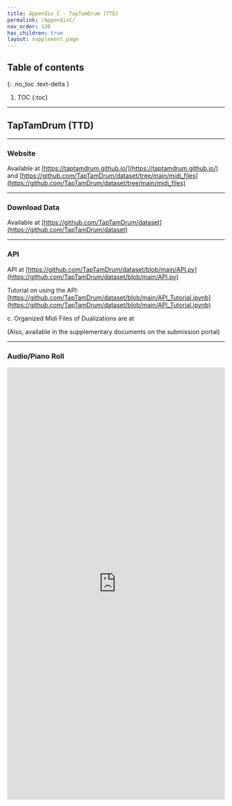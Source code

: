 ```yaml
---
title: Appendix C - TapTamDrum (TTD)
permalink: /AppendixC/
nav_order: 130
has_children: true
layout: supplement_page
---
```


## Table of contents
{: .no_toc .text-delta }

1. TOC
{:toc}

---

## TapTamDrum (TTD)

---

### Website

Available at [https://taptamdrum.github.io/](https://taptamdrum.github.io/) and [https://github.com/TapTamDrum/dataset/tree/main/midi_files](https://github.com/TapTamDrum/dataset/tree/main/midi_files)

---
### Download Data

Available at [https://github.com/TapTamDrum/dataset](https://github.com/TapTamDrum/dataset)

---
### API


API at [https://github.com/TapTamDrum/dataset/blob/main/API.py](https://github.com/TapTamDrum/dataset/blob/main/API.py)

Tutorial on using the API: [https://github.com/TapTamDrum/dataset/blob/main/API_Tutorial.ipynb](https://github.com/TapTamDrum/dataset/blob/main/API_Tutorial.ipynb)


c. Organized Midi Files of Dualizations are at

 (Also, available in the supplementary documents on the submission portal)

---
### Audio/Piano Roll

<iframe src='https://taptamdrum.github.io/explore/' width='100%' height='1000px' frameborder='0'></iframe>